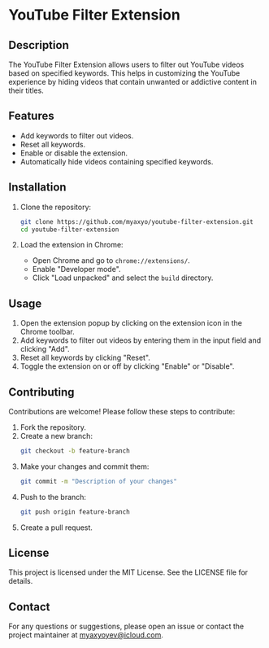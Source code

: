 # YouTube Filter Extension

## Description

The YouTube Filter Extension allows users to filter out YouTube videos based on specified keywords. This helps in customizing the YouTube experience by hiding videos that contain unwanted or addictive content in their titles.

## Features

-   Add keywords to filter out videos.
-   Reset all keywords.
-   Enable or disable the extension.
-   Automatically hide videos containing specified keywords.

## Installation

1. Clone the repository:

    ```bash
    git clone https://github.com/myaxyo/youtube-filter-extension.git
    cd youtube-filter-extension
    ```

2. Load the extension in Chrome:
    - Open Chrome and go to `chrome://extensions/`.
    - Enable "Developer mode".
    - Click "Load unpacked" and select the `build` directory.

## Usage

1. Open the extension popup by clicking on the extension icon in the Chrome toolbar.
2. Add keywords to filter out videos by entering them in the input field and clicking "Add".
3. Reset all keywords by clicking "Reset".
4. Toggle the extension on or off by clicking "Enable" or "Disable".

## Contributing

Contributions are welcome! Please follow these steps to contribute:

1. Fork the repository.
2. Create a new branch:
    ```bash
    git checkout -b feature-branch
    ```
3. Make your changes and commit them:
    ```bash
    git commit -m "Description of your changes"
    ```
4. Push to the branch:
    ```bash
    git push origin feature-branch
    ```
5. Create a pull request.

## License

This project is licensed under the MIT License. See the LICENSE file for details.

## Contact

For any questions or suggestions, please open an issue or contact the project maintainer at [myaxyoyev@icloud.com](mailto:myaxyoyev@icloud.com).
